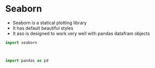 # Seaborn 

*  Seaborn is a statical plotting library 
*  It has default
beautiful styles 
*  It aso is designed to work very well with pandas datafram
objects

```python
import seaborn 
```

```python

```

```python

```

```python
import pandas as pd
```
